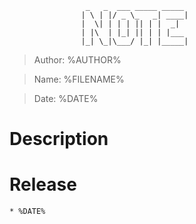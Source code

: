 ```
				 _   _  ___ _____ _____ 
				| \ | |/ _ \_   _| ____|
				|  \| | | | || | |  _|  
				| |\  | |_| || | | |___ 
				|_| \_|\___/ |_| |_____|
```
> Author: %AUTHOR%           

> Name: %FILENAME%

> Date: %DATE%

# Description


# Release
	* %DATE%

